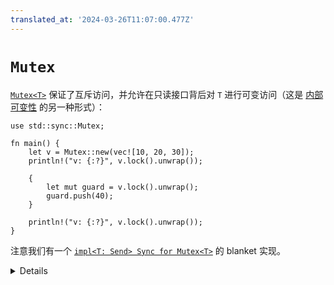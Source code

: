 ```yaml
---
translated_at: '2024-03-26T11:07:00.477Z'
---
```


# `Mutex`

[`Mutex<T>`][1] 保证了互斥访问，并允许在只读接口背后对 `T` 进行可变访问（这是
[内部可变性](../../borrowing/interior-mutability) 的另一种形式）：

```rust,editable
use std::sync::Mutex;

fn main() {
    let v = Mutex::new(vec![10, 20, 30]);
    println!("v: {:?}", v.lock().unwrap());

    {
        let mut guard = v.lock().unwrap();
        guard.push(40);
    }

    println!("v: {:?}", v.lock().unwrap());
}
```

注意我们有一个 [`impl<T: Send> Sync for Mutex<T>`][2] 的 blanket 实现。

[1]: https://doc.rust-lang.org/std/sync/struct.Mutex.html
[2]: https://doc.rust-lang.org/std/sync/struct.Mutex.html#impl-Sync-for-Mutex%3CT%3E
[3]: https://doc.rust-lang.org/std/sync/struct.Arc.html

<details>

- Rust 中的 `Mutex` 就像一个只有一个元素的集合 --- 被保护的数据。
  - 在访问被保护的数据之前忘记获取互斥锁是不可能的。
- 通过锁定，你可以从 `&Mutex<T>` 获取一个 `&mut T`。`MutexGuard` 确保 `&mut T` 不会比持有锁的时间长。
- 当且仅当 `T` 实现了 `Send`，`Mutex<T>` 才同时实现 `Send` 和 `Sync`。
- 读写锁的对应物：`RwLock`。
- 为什么 `lock()` 返回一个 `Result`？
  - 如果持有 `Mutex` 的线程发生了恐慌，`Mutex` 会变成 “中毒” 状态，以示它保护的数据可能处于不一致状态。在中毒的互斥锁上调用 `lock()` 会失败，并返回一个 [`PoisonError`]。你可以调用错误的 `into_inner()` 来无论如何恢复数据。

[`PoisonError`]: https://doc.rust-lang.org/std/sync/struct.PoisonError.html

</details>
